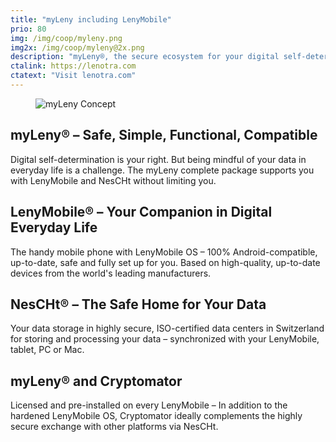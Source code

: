 ```yaml
---
title: "myLeny including LenyMobile"
prio: 80
img: /img/coop/myleny.png
img2x: /img/coop/myleny@2x.png
description: "myLeny®, the secure ecosystem for your digital self-determination from Switzerland; location-independent, secure, anonymous. Including Cryptomator on all LenyMobile®."
ctalink: https://lenotra.com
ctatext: "Visit lenotra.com"
---
```


<figure class="text-center">
  <img class="inline-block rounded-sm" src="/img/coop/myleny-banner.png" srcset="/img/coop/myleny-banner.png 1x, /img/coop/myleny-banner@2x.png 2x" alt="myLeny Concept"/>
</figure>

## myLeny® – Safe, Simple, Functional, Compatible

Digital self-determination is your right. But being mindful of your data in everyday life is a challenge.
The myLeny complete package supports you with LenyMobile and NesCHt without limiting you.

## LenyMobile® – Your Companion in Digital Everyday Life

The handy mobile phone with LenyMobile OS – 100% Android-compatible, up-to-date, safe and fully set up for you.
Based on high-quality, up-to-date devices from the world's leading manufacturers.

## NesCHt® – The Safe Home for Your Data

Your data storage in highly secure, ISO-certified data centers in Switzerland for storing and processing your data – synchronized with your LenyMobile, tablet, PC or Mac.

## myLeny® and Cryptomator

Licensed and pre-installed on every LenyMobile – In addition to the hardened LenyMobile OS, Cryptomator ideally complements the highly secure exchange with other platforms via NesCHt.
